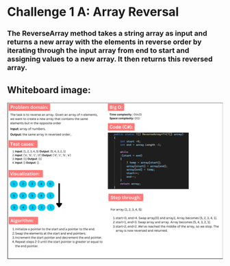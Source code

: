 # Challenge 1 A: Array Reversal

### The ReverseArray method takes a string array as input and returns a new array with the elements in reverse order by iterating through the input array from end to start and assigning values to a new array. It then returns this reversed array.

## Whiteboard image:
![Array Reversal Whiteboard](array_reversal.PNG)